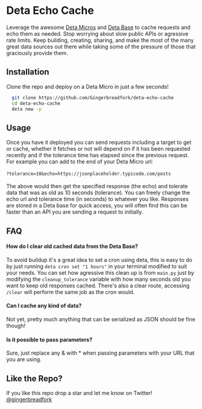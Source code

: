 
# Deta Echo Cache

Leverage the awesome [Deta Micros](https://docs.deta.sh/docs/micros/about) and [Deta Base](https://docs.deta.sh/docs/base/about) to cache requests and echo them as needed. Stop worrying about slow public APIs or agressive rate limits. Keep building, creating, sharing, and make the most of the many great data sources out there while taking some of the pressure of those that graciously provide them.

## Installation 

Clone the repo and deploy on a Deta Micro in just a few seconds!
```bash 
  git clone https://github.com/Gingerbreadfork/deta-echo-cache
  cd deta-echo-cache
  deta new -p
```
    
## Usage

Once you have it deployed you can send requests including a target to get or cache, whether it fetches or not will depend on if it has been requested recently and if the tolerance time has elapsed since the previous request. For example you can add to the end of your Deta Micro url:<br><br>  ```?tolerance=10&echo=https://jsonplaceholder.typicode.com/posts```<br><br> The above would then get the specified response (the echo) and tolerate data that was as old as 10 seconds (tolerance). You can freely change the echo url and tolerance time (in seconds) to whatever you like. Responses are stored in a Deta base for quick access, you will often find this can be faster than an API you are sending a request to initially.

  
## FAQ

#### How do I clear old cached data from the Deta Base?
To avoid buildup it's a great idea to set a cron using deta, this is easy to do by just running ```deta cron set "1 hours"``` in your terminal modified to suit your needs. You can set how agressive this clean up is from ```main.py``` just by modifying the ```cleanup_tolerance``` variable with how many seconds old you want to keep old responses cached. There's also a clear route, accessing ```/clear``` will perform the same job as the cron would.

#### Can I cache any kind of data?
Not yet, pretty much anything that can be serialized as JSON should be fine though!

#### Is it possible to pass parameters?
Sure, just replace any & with * when passing parameters with your URL that you are using.
  
## Like the Repo?
If you like this repo drop a star and let me know on Twitter! [@gingerbreadfork](https://twitter.com/gingerbreadfork)

